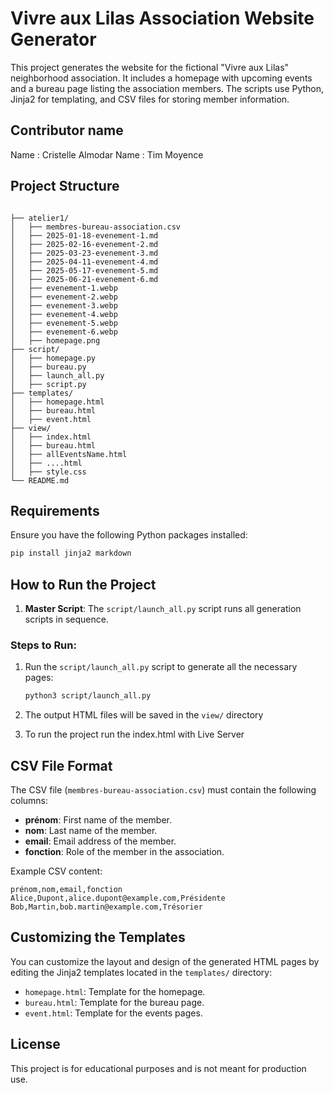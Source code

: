 # Vivre aux Lilas Association Website Generator

This project generates the website for the fictional "Vivre aux Lilas" neighborhood association. It includes a homepage with upcoming events and a bureau page listing the association members. The scripts use Python, Jinja2 for templating, and CSV files for storing member information.

## Contributor name 

Name : Cristelle Almodar
Name : Tim Moyence

## Project Structure

```plaintext

├── atelier1/
│   ├── membres-bureau-association.csv  
│   ├── 2025-01-18-evenement-1.md
│   ├── 2025-02-16-evenement-2.md
│   ├── 2025-03-23-evenement-3.md
│   ├── 2025-04-11-evenement-4.md
│   ├── 2025-05-17-evenement-5.md
│   ├── 2025-06-21-evenement-6.md
│   ├── evenement-1.webp
│   ├── evenement-2.webp
│   ├── evenement-3.webp
│   ├── evenement-4.webp
│   ├── evenement-5.webp
│   ├── evenement-6.webp
│   ├── homepage.png
├── script/                
│   ├── homepage.py               
│   ├── bureau.py               
│   ├── launch_all.py             
│   ├── script.py    
├── templates/                
│   ├── homepage.html         
│   ├── bureau.html
│   ├── event.html           
├── view/                     
│   ├── index.html            
│   ├── bureau.html
│   ├── allEventsName.html
│   ├── ....html
│   ├── style.css
└── README.md                 
```

## Requirements

Ensure you have the following Python packages installed:

```bash
pip install jinja2 markdown
```

## How to Run the Project

1. **Master Script**: The `script/launch_all.py` script runs all generation scripts in sequence.

### Steps to Run:

1. Run the `script/launch_all.py` script to generate all the necessary pages:

    ```bash
    python3 script/launch_all.py
    ```

2. The output HTML files will be saved in the `view/` directory

3. To run the project run the index.html with Live Server

## CSV File Format

The CSV file (`membres-bureau-association.csv`) must contain the following columns:
- **prénom**: First name of the member.
- **nom**: Last name of the member.
- **email**: Email address of the member.
- **fonction**: Role of the member in the association.

Example CSV content:

```csv
prénom,nom,email,fonction
Alice,Dupont,alice.dupont@example.com,Présidente
Bob,Martin,bob.martin@example.com,Trésorier
```

## Customizing the Templates

You can customize the layout and design of the generated HTML pages by editing the Jinja2 templates located in the `templates/` directory:
- `homepage.html`: Template for the homepage.
- `bureau.html`: Template for the bureau page.
- `event.html`: Template for the events pages.

## License

This project is for educational purposes and is not meant for production use.

